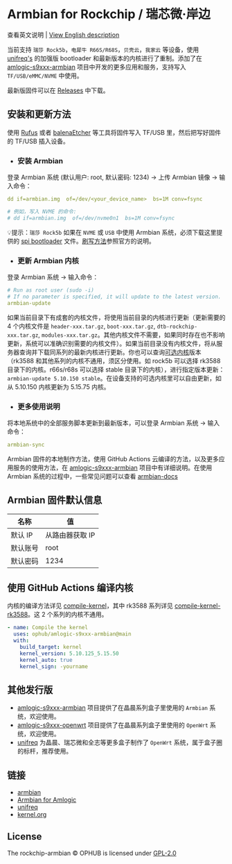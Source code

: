 # Armbian for Rockchip / 瑞芯微·岸边

查看英文说明 | [View English description](README.md)

当前支持 `瑞莎 Rock5b`，`电犀牛 R66S/R68S`，`贝壳云`，`我家云` 等设备，使用 [unifreq's](https://github.com/unifreq) 的加强版 bootloader 和最新版本的内核进行了重制。添加了在 [amlogic-s9xxx-armbian](https://github.com/ophub/amlogic-s9xxx-armbian) 项目中开发的更多应用和服务，支持写入 `TF/USB/eMMC/NVME` 中使用。

最新版固件可以在 [Releases](https://github.com/ophub/rockchip-armbian/releases) 中下载。

## 安装和更新方法

使用 [Rufus](https://rufus.ie/) 或者 [balenaEtcher](https://www.balena.io/etcher/) 等工具将固件写入 TF/USB 里，然后把写好固件的 TF/USB 插入设备。

- ### 安装 Armbian

登录 Armbian 系统 (默认用户: root, 默认密码: 1234) → 上传 Armbian 镜像 → 输入命令：

```yaml
dd if=armbian.img  of=/dev/<your_device_name>  bs=1M conv=fsync

# 例如，写入 NVME 的命令:
# dd if=armbian.img  of=/dev/nvme0n1  bs=1M conv=fsync
```

💡提示：`瑞莎 Rock5b` 如果在 `NVME` 或 `USB` 中使用 Armbian 系统，必须下载这里提供的 [spi bootloader](build-armbian/u-boot/rock5b) 文件。[刷写方法](https://wiki.radxa.com/Rock5/install/spi)参照官方的说明。

- ### 更新 Armbian 内核

登录 Armbian 系统 → 输入命令：

```yaml
# Run as root user (sudo -i)
# If no parameter is specified, it will update to the latest version.
armbian-update
```

如果当前目录下有成套的内核文件，将使用当前目录的内核进行更新（更新需要的 4 个内核文件是 `header-xxx.tar.gz`, `boot-xxx.tar.gz`, `dtb-rockchip-xxx.tar.gz`, `modules-xxx.tar.gz`。其他内核文件不需要，如果同时存在也不影响更新，系统可以准确识别需要的内核文件）。如果当前目录没有内核文件，将从服务器查询并下载同系列的最新内核进行更新。你也可以查询[可选内核](https://github.com/ophub/kernel/tree/main/pub)版本（rk3588 和其他系列的内核不通用，须区分使用。如 rock5b 可以选择 rk3588 目录下的内核。r66s/r68s 可以选择 stable 目录下的内核），进行指定版本更新：`armbian-update 5.10.150 stable`。在设备支持的可选内核里可以自由更新，如从 5.10.150 内核更新为 5.15.75 内核。

- ### 更多使用说明

将本地系统中的全部服务脚本更新到最新版本，可以登录 Armbian 系统 → 输入命令：

```yaml
armbian-sync
```

Armbian 固件的本地制作方法，使用 GitHub Actions 云编译的方法，以及更多应用服务的使用方法，在 [amlogic-s9xxx-armbian](https://github.com/ophub/amlogic-s9xxx-armbian) 项目中有详细说明。在使用 Armbian 系统的过程中，一些常见问题可以查看 [armbian-docs](https://github.com/ophub/amlogic-s9xxx-armbian/tree/main/build-armbian/armbian-docs)

## Armbian 固件默认信息

| 名称 | 值 |
| ---- | ---- |
| 默认 IP | 从路由器获取 IP |
| 默认账号 | root |
| 默认密码 | 1234 |

## 使用 GitHub Actions 编译内核

内核的编译方法详见 [compile-kernel](.github/workflows/compile-kernel.yml)，其中 rk3588 系列详见 [compile-kernel-rk3588](.github/workflows/compile-kernel-rk3588.yml)。这 2 个系列的内核不通用。

```yaml
- name: Compile the kernel
  uses: ophub/amlogic-s9xxx-armbian@main
  with:
    build_target: kernel
    kernel_version: 5.10.125_5.15.50
    kernel_auto: true
    kernel_sign: -yourname
```

## 其他发行版

- [amlogic-s9xxx-armbian](https://github.com/ophub/amlogic-s9xxx-armbian) 项目提供了在晶晨系列盒子里使用的 `Armbian` 系统，欢迎使用。
- [amlogic-s9xxx-openwrt](https://github.com/ophub/amlogic-s9xxx-openwrt) 项目提供了在晶晨系列盒子里使用的 `OpenWrt` 系统，欢迎使用。
- [unifreq](https://github.com/unifreq/openwrt_packit) 为晶晨、瑞芯微和全志等更多盒子制作了 `OpenWrt` 系统，属于盒子圈的标杆，推荐使用。

## 链接

- [armbian](https://github.com/armbian/build)
- [Armbian for Amlogic](https://github.com/ophub/amlogic-s9xxx-armbian)
- [unifreq](https://github.com/unifreq)
- [kernel.org](https://kernel.org)

## License

The rockchip-armbian © OPHUB is licensed under [GPL-2.0](https://github.com/ophub/rockchip-armbian/blob/main/LICENSE)

